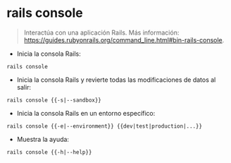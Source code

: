 # rails console

> Interactúa con una aplicación Rails.
> Más información: <https://guides.rubyonrails.org/command_line.html#bin-rails-console>.

- Inicia la consola Rails:

`rails console`

- Inicia la consola Rails y revierte todas las modificaciones de datos al salir:

`rails console {{-s|--sandbox}}`

- Inicia la consola Rails en un entorno específico:

`rails console {{-e|--environment}} {{dev|test|production|...}}`

- Muestra la ayuda:

`rails console {{-h|--help}}`
